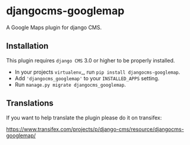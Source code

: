 djangocms-googlemap
===================

A Google Maps plugin for django CMS.


Installation
------------

This plugin requires `django CMS` 3.0 or higher to be properly installed.

* In your projects `virtualenv`_, run ``pip install djangocms-googlemap``.
* Add ``'djangocms_googlemap'`` to your ``INSTALLED_APPS`` setting.
* Run ``manage.py migrate djangocms_googlemap``.


Translations
------------

If you want to help translate the plugin please do it on transifex:

https://www.transifex.com/projects/p/django-cms/resource/djangocms-googlemap/

